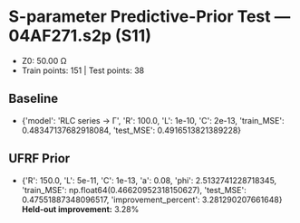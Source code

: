 # S-parameter Predictive-Prior Test — 04AF271.s2p (S11)
- Z0: 50.00 Ω
- Train points: 151  |  Test points: 38

## Baseline
- {'model': 'RLC series -> Γ', 'R': 100.0, 'L': 1e-10, 'C': 2e-13, 'train_MSE': 0.48347137682918084, 'test_MSE': 0.4916513821389228}

## UFRF Prior
- {'R': 150.0, 'L': 5e-11, 'C': 1e-13, 'a': 0.08, 'phi': 2.5132741228718345, 'train_MSE': np.float64(0.46620952318150627), 'test_MSE': 0.47551887348096517, 'improvement_percent': 3.281290207661648}
**Held-out improvement:** 3.28%
